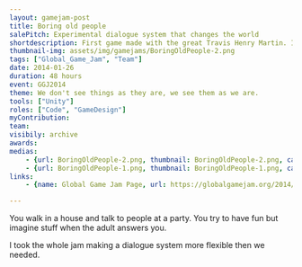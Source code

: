 ```yaml
---
layout: gamejam-post
title: Boring old people
salePitch: Experimental dialogue system that changes the world
shortdescription: First game made with the great Travis Henry Martin. I made an extensible dialogue system for the whole jam. At this point, I started learning that scoping.
thumbnail-img: assets/img/gamejams/BoringOldPeople-2.png
tags: ["Global_Game_Jam", "Team"]
date: 2014-01-26
duration: 48 hours
event: GGJ2014
theme: We don't see things as they are, we see them as we are.
tools: ["Unity"]
roles: ["Code", "GameDesign"]
myContribution: 
team: 
visibily: archive
awards: 
medias: 
    - {url: BoringOldPeople-2.png, thumbnail: BoringOldPeople-2.png, caption: "Your choices made it snow."}
    - {url: BoringOldPeople-1.png, thumbnail: BoringOldPeople-1.png, caption: "Kids jumping on the bed for some reasons."}
links: 
    - {name: Global Game Jam Page, url: https://globalgamejam.org/2014/games/boring-old-people}

---
```

You walk in a house and talk to people at a party. You try to have fun but imagine stuff when the adult answers you.

I took the whole jam making a dialogue system more flexible then we needed.
